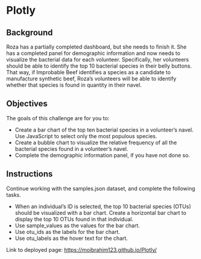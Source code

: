 # Plotly

## Background

Roza has a partially completed dashboard, but she needs to finish it. She has a completed panel for demographic information and now needs to visualize the bacterial data for each volunteer. Specifically, her volunteers should be able to identify the top 10 bacterial species in their belly buttons. That way, if Improbable Beef identifies a species as a candidate to manufacture synthetic beef, Roza’s volunteers will be able to identify whether that species is found in quantity in their navel.

## Objectives

The goals of this challenge are for you to:
-	Create a bar chart of the top ten bacterial species in a volunteer’s navel. Use JavaScript to select only the most populous species.
-	Create a bubble chart to visualize the relative frequency of all the bacterial species found in a volunteer’s navel.
-	Complete the demographic information panel, if you have not done so.

## Instructions

Continue working with the samples.json dataset, and complete the following tasks.
-	When an individual’s ID is selected, the top 10 bacterial species (OTUs) should be visualized with a bar chart. Create a horizontal bar chart to display the top 10 OTUs found in that individual.
-	Use sample_values as the values for the bar chart.
-	Use otu_ids as the labels for the bar chart.
-	Use otu_labels as the hover text for the chart.



Link to deployed page:  https://moibrahim123.github.io/Plotly/
